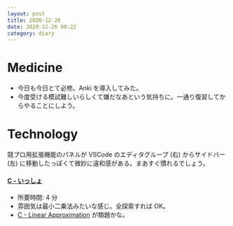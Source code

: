 ```yaml
---
layout: post
title: 2020-12-26
date: 2020-12-26 00:22
category: diary
---
```


# Medicine
- 今日も今日とて必修。Anki を導入してみた。
- 今度受ける模試難しいらしくて嫌だなあという気持ちに。一通り復習してからやることにしよう。

# Technology

競プロ用拡張機能のパネルが VSCode のエディタグループ (右) からサイドバー (左) に移動したっぽくて微妙に違和感がある。まあすぐ慣れるでしょう。

#### [C - いっしょ](https://atcoder.jp/contests/arc059/tasks/arc059_a)
- 所要時間: 4 分
- 雰囲気は最小二乗法みたいな感じ。全探索すれば OK。
- [C - Linear Approximation](https://atcoder.jp/contests/arc100/tasks/arc100_a) が類題かな。